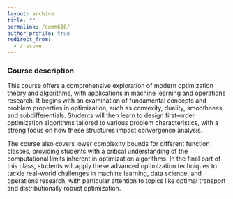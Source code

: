 ```yaml
---
layout: archive
title: ""
permalink: /comm616/
author_profile: true
redirect_from:
  - /resume
---
```



### Course description

This course offers a comprehensive exploration of modern optimization theory and algorithms, with applications in machine learning and operations research. It begins with an examination of fundamental concepts and problem properties in optimization, such as convexity, duality, smoothness, and subdifferentials. Students will then learn to design first-order optimization algorithms tailored to various problem characteristics, with a strong focus on how these structures impact convergence analysis.


The course also covers lower complexity bounds for different function classes, providing students with a critical understanding of the computational limits inherent in optimization algorithms. In the final part of this class, students will apply these advanced optimization techniques to tackle real-world challenges in machine learning, data science, and operations research, with particular attention to topics like optimal transport and distributionally robust optimization.
